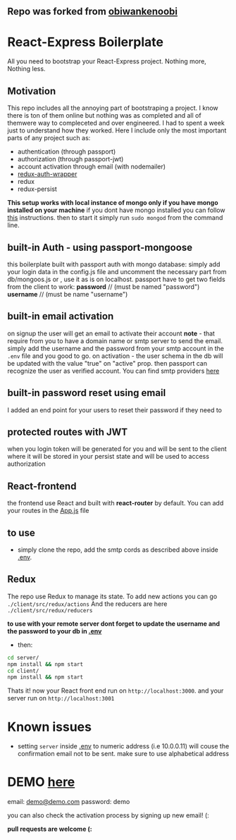 ## Repo was forked from [obiwankenoobi](https://github.com/obiwankenoobi/react-express-boilerplate)
# React-Express Boilerplate
All you need to bootstrap your React-Express project. Nothing more, Nothing less.

## Motivation
This repo includes all the annoying part of bootstraping a project. I know there is ton of them online but nothing was as completed and all of themwere way to compleceted and over engineered. I had to spent a week just to understand how they worked. Here I include only the most important parts of any project such as:
* authentication (through passport)
* authorization (through passport-jwt)
* account activation through email (with nodemailer)
* [redux-auth-wrapper](https://github.com/mjrussell/redux-auth-wrapper)
* redux 
* redux-persist

**This setup works with local instance of mongo only if you have mongo installed on your machine**
if you dont have mongo installed you can follow [this](https://docs.mongodb.com/manual/administration/install-community/) instructions. then to start it simply run `sudo mongod` from the command line.


## built-in Auth - using passport-mongoose 
this boilerplate built with passport auth with mongo database: 
simply add your login data in the config.js file and uncomment the necessary part from db/mongoos.js
or , use it as is on localhost. 
passport have to get two fields from the client to work: 
**password** // (must be named "password")
**username** // (must be name "username")

## built-in email activation 
on signup the user will get an email to activate their account 
**note** - that require from you to have a domain name or smtp server to send the email. 
simply add the username and the password from your smtp account in the `.env` file and you good to go. 
on activation - the user schema in the db will be updated with the value "true" on "active" prop. 
then passport can recognize the user as verified account. 
You can find smtp providers [here](https://github.com/discourse/discourse/blob/master/docs/INSTALL-email.md)

## built-in password reset using email
I added an end point for your users to reset their password if they need to

## protected routes with JWT
when you login token will be generated for you and will be sent to the client where it will be stored in your persist state and will be used to access authorization


## React-frontend
the frontend use React and built with **react-router** by default. You can add your routes in the [App.js](client/src/App.js) file 

## to use 
* simply clone the repo, add the smtp cords as described above inside [.env](./server/.env).

## Redux 
The repo use Redux to manage its state. To add new actions you can go `./client/src/redux/actions` And the reducers are here `./client/src/redux/reducers`

**to use with your remote server dont forget to update the username and the password to your db in [.env](./server/.env)**

* then:
```sh
cd server/ 
npm install && npm start
cd client/
npm install && npm start
```
Thats it! now your React front end run on `http://localhost:3000`. and your server run on `http://localhost:3001` 

# Known issues
* setting 
`server` inside [.env](./server/.env) to numeric address (i.e 10.0.0.11) will couse the confirmation email not to be sent. make sure to use alphabetical address

# DEMO [here](https://express-react-boilerplate.herokuapp.com/)
email: demo@demo.com
password: demo

you can also check the activation process by signing up new email! (:

**pull requests are welcome (:**



 